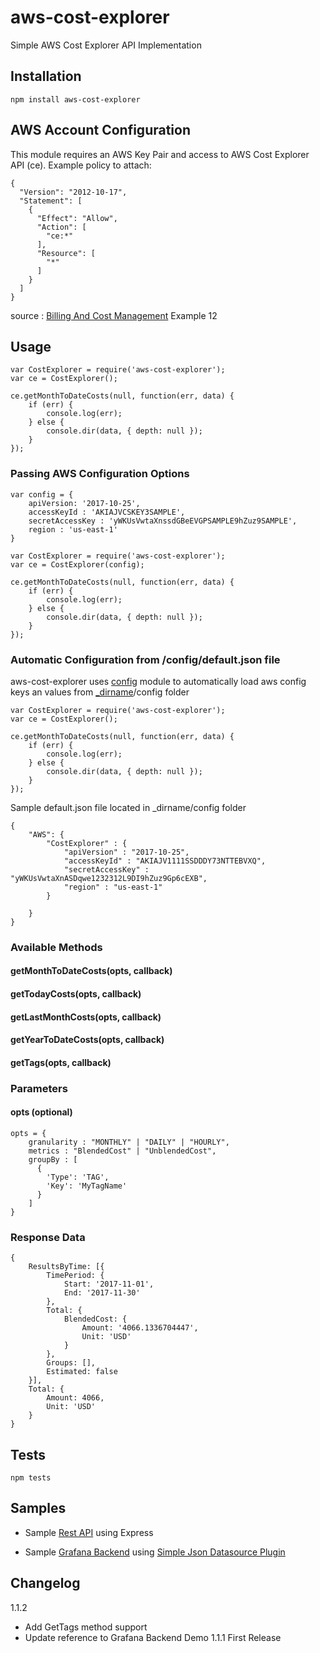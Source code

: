 # aws-cost-explorer


Simple AWS Cost Explorer API Implementation

## Installation

`npm install aws-cost-explorer`


## AWS Account Configuration

This module requires an AWS Key Pair and access to AWS Cost Explorer API (ce). Example policy to attach:

```
{
  "Version": "2012-10-17",
  "Statement": [
    {
      "Effect": "Allow",
      "Action": [
        "ce:*"
      ],
      "Resource": [
        "*"
      ]
    }
  ]
}
```

source : [Billing And Cost Management](http://docs.aws.amazon.com/awsaccountbilling/latest/aboutv2/billing-permissions-ref.html) Example 12

## Usage

```
var CostExplorer = require('aws-cost-explorer');
var ce = CostExplorer();

ce.getMonthToDateCosts(null, function(err, data) {
    if (err) {
        console.log(err);
    } else {
        console.dir(data, { depth: null });
    }
});
```

### Passing AWS Configuration Options

```
var config = { 
    apiVersion: '2017-10-25',
    accessKeyId : 'AKIAJVCSKEY3SAMPLE',
    secretAccessKey : 'yWKUsVwtaXnssdGBeEVGPSAMPLE9hZuz9SAMPLE',
    region : 'us-east-1'
}

var CostExplorer = require('aws-cost-explorer');
var ce = CostExplorer(config);

ce.getMonthToDateCosts(null, function(err, data) {
    if (err) {
        console.log(err);
    } else {
        console.dir(data, { depth: null });
    }
});
```


### Automatic Configuration from /config/default.json file

aws-cost-explorer uses [config](https://www.npmjs.com/package/config) module to automatically load aws config keys an values from [_dirname](https://nodejs.org/docs/latest/api/modules.html#modules_dirname)/config folder

```
var CostExplorer = require('aws-cost-explorer');
var ce = CostExplorer();

ce.getMonthToDateCosts(null, function(err, data) {
    if (err) {
        console.log(err);
    } else {
        console.dir(data, { depth: null });
    }
});
```

Sample default.json file located in _dirname/config folder

```
{
    "AWS": {
        "CostExplorer" : {
            "apiVersion" : "2017-10-25",
            "accessKeyId" : "AKIAJV1111SSDDDY73NTTEBVXQ",
            "secretAccessKey" : "yWKUsVwtaXnASDqwe1232312L9DI9hZuz9Gp6cEXB",
            "region" : "us-east-1"
        }

    }
}

```


### Available Methods

#### getMonthToDateCosts(opts, callback) 

#### getTodayCosts(opts, callback)      

#### getLastMonthCosts(opts, callback)  

#### getYearToDateCosts(opts, callback) 

#### getTags(opts, callback) 

### Parameters

#### opts (optional)


```
opts = {
    granularity : "MONTHLY" | "DAILY" | "HOURLY",
    metrics : "BlendedCost" | "UnblendedCost",
    groupBy : [
      {
        'Type': 'TAG',
        'Key': 'MyTagName' 
      }
    ]
}
```
### Response Data

```
{
	ResultsByTime: [{
		TimePeriod: {
			Start: '2017-11-01',
			End: '2017-11-30'
		},
		Total: {
			BlendedCost: {
				Amount: '4066.1336704447',
				Unit: 'USD'
			}
		},
		Groups: [],
		Estimated: false
	}],
    Total: {
        Amount: 4066, 
        Unit: 'USD'
    }
}
```

## Tests

`npm tests`

## Samples


* Sample [Rest API](https://github.com/dnavarrom/aws-cost-explorer-api) using Express

* Sample [Grafana Backend](https://github.com/dnavarrom/grafana-aws-cost-explorer-backend) using [Simple Json Datasource Plugin](https://grafana.com/plugins/grafana-simple-json-datasource/installation)

## Changelog

1.1.2 
* Add GetTags method support
* Update reference to Grafana Backend Demo
1.1.1 First Release

